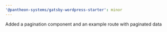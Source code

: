 ```yaml
---
'@pantheon-systems/gatsby-wordpress-starter': minor
---
```


Added a pagination component and an example route with paginated data
